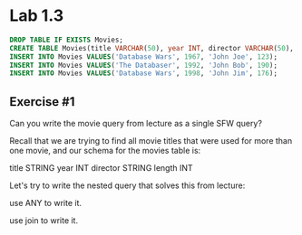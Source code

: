 # Lab 1.3

```sql
DROP TABLE IF EXISTS Movies;
CREATE TABLE Movies(title VARCHAR(50), year INT, director VARCHAR(50), length INT);
INSERT INTO Movies VALUES('Database Wars', 1967, 'John Joe', 123);
INSERT INTO Movies VALUES('The Databaser', 1992, 'John Bob', 190);
INSERT INTO Movies VALUES('Database Wars', 1998, 'John Jim', 176);
```

## Exercise #1
Can you write the movie query from lecture as a single SFW query?

Recall that we are trying to find all movie titles that were used for more than one movie, and our schema for the movies table is:

title STRING
year INT
director STRING
length INT

Let's try to write the nested query that solves this from lecture:

use ANY to write it.


use join to write it.
